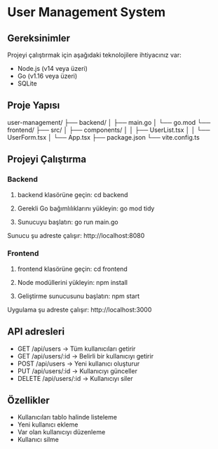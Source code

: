 # User Management System

## Gereksinimler

Projeyi çalıştırmak için aşağıdaki teknolojilere ihtiyacınız var:

- Node.js (v14 veya üzeri)
- Go (v1.16 veya üzeri)
- SQLite

## Proje Yapısı

user-management/
├── backend/
│   ├── main.go
│   └── go.mod
└── frontend/
    ├── src/
    │   ├── components/
    │   │   ├── UserList.tsx
    │   │   └── UserForm.tsx
    │   └── App.tsx
    ├── package.json
    └── vite.config.ts

## Projeyi Çalıştırma

### Backend

1. backend klasörüne geçin:
   cd backend

2. Gerekli Go bağımlılıklarını yükleyin:
   go mod tidy

3. Sunucuyu başlatın:
   go run main.go

Sunucu şu adreste çalışır: http://localhost:8080

### Frontend

1. frontend klasörüne geçin:
   cd frontend

2. Node modüllerini yükleyin:
   npm install

3. Geliştirme sunucusunu başlatın:
   npm start

Uygulama şu adreste çalışır: http://localhost:3000

## API adresleri

- GET /api/users → Tüm kullanıcıları getirir
- GET /api/users/:id → Belirli bir kullanıcıyı getirir
- POST /api/users → Yeni kullanıcı oluşturur
- PUT /api/users/:id → Kullanıcıyı günceller
- DELETE /api/users/:id → Kullanıcıyı siler

## Özellikler

- Kullanıcıları tablo halinde listeleme
- Yeni kullanıcı ekleme
- Var olan kullanıcıyı düzenleme
- Kullanıcı silme
